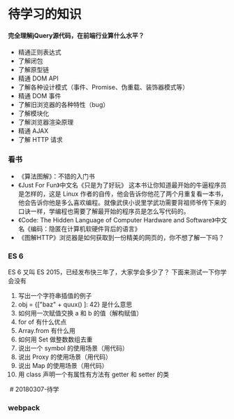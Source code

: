 
# 待学习的知识

#### 完全理解jQuery源代码，在前端行业算什么水平？

- 精通正则表达式
- 了解闭包
- 了解原型链
- 精通 DOM API
- 了解各种设计模式（事件、Promise、伪重载、装饰器模式等）
- 精通 DOM 事件
- 了解旧浏览器的各种特性（bug）
- 了解模块化
- 了解浏览器渲染原理
- 精通 AJAX
- 了解 HTTP 请求


### 看书
 - 《算法图解》：不错的入门书
 - 《Just For Fun》中文名《只是为了好玩》
    这本书让你知道最开始的牛逼程序员是怎样的，这是 Linux 作者的自传，他会告诉你他花了两个月重复看一本书，他会告诉你他是多么喜欢编程。就像武侠小说里学武功需要背祖师爷传下来的口诀一样，学编程也需要了解最开始的程序员是怎么写代码的。
 -  《Code: The Hidden Language of Computer Hardware and Software》中文名《编码：隐匿在计算机软硬件背后的语言》
 -  《图解HTTP》浏览器是如何获取到一份精美的网页的，你不想了解一下吗？


### ES 6 
ES 6 又叫 ES 2015，已经发布快三年了，大家学会多少了？ 
下面来测试一下你学会没有
  1. 写出一个字符串插值的例子
  2. obj = {["baz" + quux() ]: 42} 是什么意思
  3. 如何用一次赋值交换 a 和 b 的值（解构赋值）
  4. for of 有什么优点
  5. Array.from 有什么用
  6. 如何用 Set 做整数数组去重
  7. 说出一个 symbol 的使用场景（用代码）
  8. 说出 Proxy 的使用场景（用代码）
  9. 说出 Map 的使用场景（用代码）
  10. 用 class 声明一个有属性有方法有 getter 和 setter 的类
  
  # 20180307-待学
  ### webpack
 
